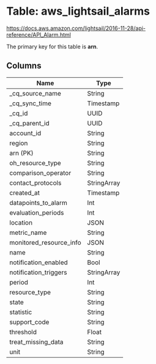 # Table: aws_lightsail_alarms

https://docs.aws.amazon.com/lightsail/2016-11-28/api-reference/API_Alarm.html

The primary key for this table is **arn**.



## Columns
| Name          | Type          |
| ------------- | ------------- |
|_cq_source_name|String|
|_cq_sync_time|Timestamp|
|_cq_id|UUID|
|_cq_parent_id|UUID|
|account_id|String|
|region|String|
|arn (PK)|String|
|oh_resource_type|String|
|comparison_operator|String|
|contact_protocols|StringArray|
|created_at|Timestamp|
|datapoints_to_alarm|Int|
|evaluation_periods|Int|
|location|JSON|
|metric_name|String|
|monitored_resource_info|JSON|
|name|String|
|notification_enabled|Bool|
|notification_triggers|StringArray|
|period|Int|
|resource_type|String|
|state|String|
|statistic|String|
|support_code|String|
|threshold|Float|
|treat_missing_data|String|
|unit|String|